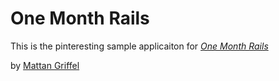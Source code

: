 # One Month Rails

This is the pinteresting sample applicaiton for 
[*One Month Rails*](http://onemonthrails.com)

by [Mattan Griffel](http://mattangriffel.com)
